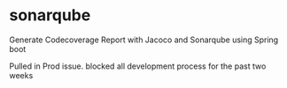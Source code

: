 # sonarqube
Generate Codecoverage Report with Jacoco and Sonarqube using Spring boot


Pulled in Prod issue. blocked all development process for the past two weeks
